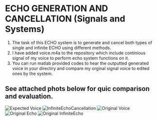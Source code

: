 # ECHO GENERATION AND CANCELLATION (Signals and Systems)

1. The task of this ECHO system is to generate and cancel both types of single and infinite ECHO using different methods.
2. I have added voice.m4a to the repository which include continious signal of my voice to perform echo system functions on it.
3. You can run matlab provided codes to hear the outputted generated voice in your directiry and compare my orginal signal voice to edited ones by the system.

## See attached phots below for quic comparison and evaluation.

![Expected Voice](https://github.com/user-attachments/assets/9214c1f9-749b-41cf-8b18-05f2d9d35b5d)
![InfiniteEchoCancellation](https://github.com/user-attachments/assets/903f4261-7a47-4bc2-a19c-6b7660d9e42b)
![Original Voice](https://github.com/user-attachments/assets/f0d9b888-e8a8-4061-8bd5-96d0c415646c)
![Original Echo](https://github.com/user-attachments/assets/fb178259-6af3-4f92-91f1-7b8880a4b021)
![Original InfiniteEcho](https://github.com/user-attachments/assets/bb5f51b4-a5fa-4e74-8858-5d90ba8d93d5)
